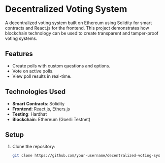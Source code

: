 # Decentralized Voting System

A decentralized voting system built on Ethereum using Solidity for smart contracts and React.js for the frontend. This project demonstrates how blockchain technology can be used to create transparent and tamper-proof voting systems.

## Features
- Create polls with custom questions and options.
- Vote on active polls.
- View poll results in real-time.

## Technologies Used
- **Smart Contracts**: Solidity
- **Frontend**: React.js, Ethers.js
- **Testing**: Hardhat
- **Blockchain**: Ethereum (Goerli Testnet)

## Setup
1. Clone the repository:
   ```bash
   git clone https://github.com/your-username/decentralized-voting-system.git
   
